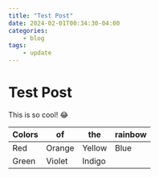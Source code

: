 ```yaml
---
title: "Test Post"
date: 2024-02-01T00:34:30-04:00
categories:
	- blog
tags:
	- update
---
```


# Test Post 

This is so cool! :joy: 

| **Colors** | **of** | **the** | **rainbow** |
| ---------- | ------ | ------- | ----------- |
|    Red     | Orange | Yellow  |    Blue     |
|   Green    | Violet | Indigo  |             |





